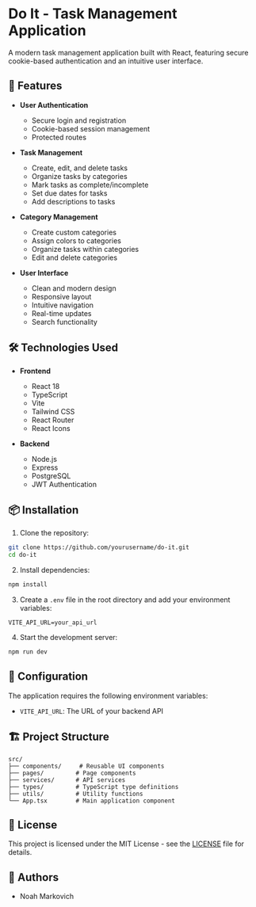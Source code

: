 # Do It - Task Management Application

A modern task management application built with React, featuring secure cookie-based authentication and an intuitive user interface.

## 🚀 Features

- **User Authentication**
  - Secure login and registration
  - Cookie-based session management
  - Protected routes

- **Task Management**
  - Create, edit, and delete tasks
  - Organize tasks by categories
  - Mark tasks as complete/incomplete
  - Set due dates for tasks
  - Add descriptions to tasks

- **Category Management**
  - Create custom categories
  - Assign colors to categories
  - Organize tasks within categories
  - Edit and delete categories

- **User Interface**
  - Clean and modern design
  - Responsive layout
  - Intuitive navigation
  - Real-time updates
  - Search functionality

## 🛠️ Technologies Used

- **Frontend**
  - React 18
  - TypeScript
  - Vite
  - Tailwind CSS
  - React Router
  - React Icons

- **Backend**
  - Node.js
  - Express
  - PostgreSQL
  - JWT Authentication

## 📦 Installation

1. Clone the repository:
```bash
git clone https://github.com/yourusername/do-it.git
cd do-it
```

2. Install dependencies:
```bash
npm install
```

3. Create a `.env` file in the root directory and add your environment variables:
```env
VITE_API_URL=your_api_url
```

4. Start the development server:
```bash
npm run dev
```

## 🔧 Configuration

The application requires the following environment variables:

- `VITE_API_URL`: The URL of your backend API

## 🏗️ Project Structure

```
src/
├── components/     # Reusable UI components
├── pages/         # Page components
├── services/      # API services
├── types/         # TypeScript type definitions
├── utils/         # Utility functions
└── App.tsx        # Main application component
```

## 📝 License

This project is licensed under the MIT License - see the [LICENSE](LICENSE) file for details.

## 👥 Authors

- Noah Markovich



